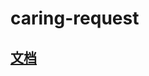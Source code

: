 <!--
 * @Author: Wanko
 * @Date: 2023-05-17 14:42:53
 * @LastEditors: Wanko
 * @LastEditTime: 2023-05-19 11:10:42
 * @Description: 
-->
# caring-request
## [文档]()